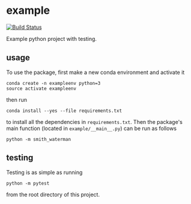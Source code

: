 # example

[![Build 
Status](https://travis-ci.org/zach-hois/SmithWatermanAlgorithm.svg?branch=master)](https://travis-ci.org/zach-hois/SmithWatermanAlgorithm)


Example python project with testing.

## usage

To use the package, first make a new conda environment and activate it

```
conda create -n exampleenv python=3
source activate exampleenv
```

then run

```
conda install --yes --file requirements.txt
```

to install all the dependencies in `requirements.txt`. Then the package's
main function (located in `example/__main__.py`) can be run as follows

```
python -m smith_waterman
```

## testing

Testing is as simple as running

```
python -m pytest
```

from the root directory of this project.
